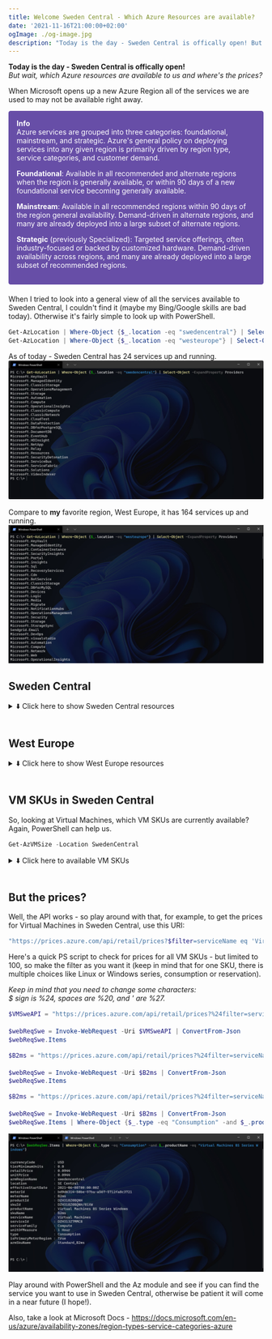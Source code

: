 ```yaml
---
title: Welcome Sweden Central - Which Azure Resources are available?
date: '2021-11-16T21:00:00+02:00'
ogImage: ./og-image.jpg
description: "Today is the day - Sweden Central is offically open! But wait, which Azure resources are available to us and where's the prices?"
---
```

**Today is the day - Sweden Central is offically open!**</br>
*But wait, which Azure resources are available to us and where's the prices?*

When Microsoft opens up a new Azure Region all of the services we are used to may not be available right away.

<div style="padding: 15px; border: 1px solid transparent; border-color: transparent; margin-bottom: 20px; border-radius: 4px; color: #ffffff; background-color: #674ea7; border-color: #674ea7;">
<b>Info</b></br>
Azure services are grouped into three categories: foundational, mainstream, and strategic. Azure's general policy on deploying services into any given region is primarily driven by region type, service categories, and customer demand.

**Foundational**: Available in all recommended and alternate regions when the region is generally available, or within 90 days of a new foundational service becoming generally available.

**Mainstream**: Available in all recommended regions within 90 days of the region general availability. Demand-driven in alternate regions, and many are already deployed into a large subset of alternate regions.

**Strategic** (previously Specialized): Targeted service offerings, often industry-focused or backed by customized hardware. Demand-driven availability across regions, and many are already deployed into a large subset of recommended regions.
</div>


When I tried to look into a general view of all the services available to Sweden Central, I couldn't find it (maybe my Bing/Google skills are bad today). Otherwise it's fairly simple to look up with PowerShell.
``` powershell
Get-AzLocation | Where-Object {$_.location -eq "swedencentral"} | Select-Object -ExpandProperty Providers
Get-AzLocation | Where-Object {$_.location -eq "westeurope"} | Select-Object -ExpandProperty Providers
```

As of today - Sweden Central has 24 services up and running.
![](./azResourcesSwedenCentral.jpg)

Compare to **my** favorite region, West Europe, it has 164 services up and running.
![](./azResourcesWestEU.jpg)

## Sweden Central
<details>
  <summary>⬇️ Click here to show Sweden Central resources</summary>

``` powershell
Microsoft.Automation
Microsoft.ClassicCompute
Microsoft.ClassicNetwork
Microsoft.ClassicStorage
Microsoft.CloudTest
Microsoft.Compute
Microsoft.DataProtection
Microsoft.DBforPostgreSQL
Microsoft.DocumentDB
Microsoft.EventHub
Microsoft.HDInsight
Microsoft.KeyVault
Microsoft.ManagedIdentity
Microsoft.NetApp
Microsoft.OperationalInsights
Microsoft.OperationsManagement
Microsoft.Relay
Microsoft.Resources
Microsoft.SecurityDetonation
Microsoft.ServiceBus
Microsoft.ServiceFabric
Microsoft.Solutions
Microsoft.Storage
Microsoft.VideoIndexer
```
</details>

</br>

## West Europe
<details>
  <summary>⬇️ Click here to show West Europe resources</summary>

``` powershell
84codes.CloudAMQP
Dynatrace.Observability
Microsoft.AAD
microsoft.aadiam
Microsoft.Addons
Microsoft.AnalysisServices
Microsoft.ApiManagement
Microsoft.AppConfiguration
Microsoft.AppPlatform
Microsoft.Attestation
Microsoft.Automanage
Microsoft.Automation
Microsoft.AutonomousDevelopmentPlatform
Microsoft.AVS
Microsoft.AzureArcData
Microsoft.AzureCIS
Microsoft.AzureData
Microsoft.AzureStack
Microsoft.AzureStackHCI
Microsoft.BackupSolutions
Microsoft.BareMetalInfrastructure
Microsoft.Batch
Microsoft.Bing
Microsoft.Blockchain
Microsoft.BotService
Microsoft.Cache
Microsoft.Cdn
Microsoft.Chaos
Microsoft.ClassicCompute
Microsoft.ClassicInfrastructureMigrate
Microsoft.ClassicNetwork
Microsoft.ClassicStorage
Microsoft.CloudTest
Microsoft.CodeSigning
Microsoft.Codespaces
Microsoft.CognitiveServices
Microsoft.Compute
Microsoft.ConfidentialLedger
Microsoft.Confluent
Microsoft.ConnectedVehicle
Microsoft.ConnectedVMwarevSphere
Microsoft.ContainerInstance
Microsoft.ContainerRegistry
Microsoft.ContainerService
Microsoft.CustomProviders
Microsoft.DataBox
Microsoft.DataBoxEdge
Microsoft.Databricks
Microsoft.DataCatalog
Microsoft.DataCollaboration
Microsoft.DataFactory
Microsoft.DataLakeAnalytics
Microsoft.DataLakeStore
Microsoft.DataMigration
Microsoft.DataProtection
Microsoft.DataShare
Microsoft.DBforMariaDB
Microsoft.DBforMySQL
Microsoft.DBforPostgreSQL
Microsoft.DelegatedNetwork
Microsoft.DeploymentManager
Microsoft.DesktopVirtualization
Microsoft.DevAI
Microsoft.Devices
Microsoft.DevOps
Microsoft.DevTestLab
Microsoft.DigitalTwins
Microsoft.DocumentDB
Microsoft.EdgeOrder
Microsoft.Elastic
Microsoft.EnterpriseKnowledgeGraph
Microsoft.EventGrid
Microsoft.EventHub
Microsoft.ExtendedLocation
Microsoft.Fidalgo
Microsoft.FluidRelay
Microsoft.HanaOnAzure
Microsoft.HardwareSecurityModules
Microsoft.HDInsight
Microsoft.HealthBot
Microsoft.HealthcareApis
Microsoft.HybridCompute
Microsoft.HybridConnectivity
Microsoft.HybridContainerService
Microsoft.HybridData
Microsoft.HybridNetwork
Microsoft.ImportExport
microsoft.insights
Microsoft.IoTCentral
Microsoft.IoTSecurity
Microsoft.KeyVault
Microsoft.Kubernetes
Microsoft.KubernetesConfiguration
Microsoft.Kusto
Microsoft.LabServices
Microsoft.Logic
Microsoft.Logz
Microsoft.MachineLearning
Microsoft.MachineLearningServices
Microsoft.Maintenance
Microsoft.ManagedIdentity
Microsoft.Maps
Microsoft.MarketplaceApps
Microsoft.Media
Microsoft.Migrate
Microsoft.MixedReality
Microsoft.MobileNetwork
Microsoft.NetApp
Microsoft.Network
Microsoft.NotificationHubs
Microsoft.OffAzure
Microsoft.OperationalInsights
Microsoft.OperationsManagement
Microsoft.Peering
Microsoft.Portal
Microsoft.PowerBI
Microsoft.PowerBIDedicated
Microsoft.Purview
Microsoft.Quantum
Microsoft.RecommendationsService
Microsoft.RecoveryServices
Microsoft.RedHatOpenShift
Microsoft.Relay
Microsoft.Resources
Microsoft.Scheduler
Microsoft.Scom
Microsoft.ScVmm
Microsoft.Search
Microsoft.Security
Microsoft.SecurityDetonation
Microsoft.SecurityInsights
Microsoft.SerialConsole
Microsoft.ServiceBus
Microsoft.ServiceFabric
Microsoft.ServiceFabricMesh
Microsoft.ServiceLinker
Microsoft.ServicesHub
Microsoft.SignalRService
Microsoft.Singularity
Microsoft.Solutions
Microsoft.Sql
Microsoft.SqlVirtualMachine
Microsoft.Storage
Microsoft.StorageCache
Microsoft.StoragePool
Microsoft.StorageSync
Microsoft.StorSimple
Microsoft.StreamAnalytics
microsoft.support
Microsoft.Synapse
Microsoft.TimeSeriesInsights
Microsoft.VideoIndexer
Microsoft.VirtualMachineImages
microsoft.visualstudio
Microsoft.VMware
Microsoft.VMwareCloudSimple
Microsoft.VSOnline
Microsoft.Web
Microsoft.WindowsESU
RavenHq.Db
Sendgrid.Email
Wandisco.Fusion
```
</details>

</br>

## VM SKUs in Sweden Central
So, looking at Virtual Machines, which VM SKUs are currently available?
Again, PowerShell can help us.
``` powershell
Get-AzVMSize -Location SwedenCentral
```


<details>
  <summary>⬇️ Click here to available VM SKUs</summary>

| Name                   | NumberOfCores | MemoryInMB |
|------------------------|---------------|------------|
| Standard_B1ls          | 1             | 512        |
| Standard_B1ms          | 1             | 2048       |
| Standard_B1s           | 1             | 1024       |
| Standard_B2ms          | 2             | 8192       |
| Standard_B2s           | 2             | 4096       |
| Standard_B4ms          | 4             | 16384      |
| Standard_B8ms          | 8             | 32768      |
| Standard_B12ms         | 12            | 49152      |
| Standard_B16ms         | 16            | 65536      |
| Standard_B20ms         | 20            | 81920      |
| Standard_E2_v4         | 2             | 16384      |
| Standard_E4_v4         | 4             | 32768      |
| Standard_E8_v4         | 8             | 65536      |
| Standard_E16_v4        | 16            | 131072     |
| Standard_E20_v4        | 20            | 163840     |
| Standard_E32_v4        | 32            | 262144     |
| Standard_E48_v4        | 48            | 393216     |
| Standard_E64_v4        | 64            | 516096     |
| Standard_E2d_v4        | 2             | 16384      |
| Standard_E4d_v4        | 4             | 32768      |
| Standard_E8d_v4        | 8             | 65536      |
| Standard_E16d_v4       | 16            | 131072     |
| Standard_E20d_v4       | 20            | 163840     |
| Standard_E32d_v4       | 32            | 262144     |
| Standard_E48d_v4       | 48            | 393216     |
| Standard_E64d_v4       | 64            | 516096     |
| Standard_E2s_v4        | 2             | 16384      |
| Standard_E4-2s_v4      | 4             | 32768      |
| Standard_E4s_v4        | 4             | 32768      |
| Standard_E8-2s_v4      | 8             | 65536      |
| Standard_E8-4s_v4      | 8             | 65536      |
| Standard_E8s_v4        | 8             | 65536      |
| Standard_E16-4s_v4     | 16            | 131072     |
| Standard_E16-8s_v4     | 16            | 131072     |
| Standard_E16s_v4       | 16            | 131072     |
| Standard_E20s_v4       | 20            | 163840     |
| Standard_E32-8s_v4     | 32            | 262144     |
| Standard_E32-16s_v4    | 32            | 262144     |
| Standard_E32s_v4       | 32            | 262144     |
| Standard_E48s_v4       | 48            | 393216     |
| Standard_E64-16s_v4    | 64            | 516096     |
| Standard_E64-32s_v4    | 64            | 516096     |
| Standard_E64s_v4       | 64            | 516096     |
| Standard_E80is_v4      | 80            | 516096     |
| Standard_E2ds_v4       | 2             | 16384      |
| Standard_E4-2ds_v4     | 4             | 32768      |
| Standard_E4ds_v4       | 4             | 32768      |
| Standard_E8-2ds_v4     | 8             | 65536      |
| Standard_E8-4ds_v4     | 8             | 65536      |
| Standard_E8ds_v4       | 8             | 65536      |
| Standard_E16-4ds_v4    | 16            | 131072     |
| Standard_E16-8ds_v4    | 16            | 131072     |
| Standard_E16ds_v4      | 16            | 131072     |
| Standard_E20ds_v4      | 20            | 163840     |
| Standard_E32-8ds_v4    | 32            | 262144     |
| Standard_E32-16ds_v4   | 32            | 262144     |
| Standard_E32ds_v4      | 32            | 262144     |
| Standard_E48ds_v4      | 48            | 393216     |
| Standard_E64-16ds_v4   | 64            | 516096     |
| Standard_E64-32ds_v4   | 64            | 516096     |
| Standard_E64ds_v4      | 64            | 516096     |
| Standard_E80ids_v4     | 80            | 516096     |
| Standard_D2d_v4        | 2             | 8192       |
| Standard_D4d_v4        | 4             | 16384      |
| Standard_D8d_v4        | 8             | 32768      |
| Standard_D16d_v4       | 16            | 65536      |
| Standard_D32d_v4       | 32            | 131072     |
| Standard_D48d_v4       | 48            | 196608     |
| Standard_D64d_v4       | 64            | 262144     |
| Standard_D2_v4         | 2             | 8192       |
| Standard_D4_v4         | 4             | 16384      |
| Standard_D8_v4         | 8             | 32768      |
| Standard_D16_v4        | 16            | 65536      |
| Standard_D32_v4        | 32            | 131072     |
| Standard_D48_v4        | 48            | 196608     |
| Standard_D64_v4        | 64            | 262144     |
| Standard_D2ds_v4       | 2             | 8192       |
| Standard_D4ds_v4       | 4             | 16384      |
| Standard_D8ds_v4       | 8             | 32768      |
| Standard_D16ds_v4      | 16            | 65536      |
| Standard_D32ds_v4      | 32            | 131072     |
| Standard_D48ds_v4      | 48            | 196608     |
| Standard_D64ds_v4      | 64            | 262144     |
| Standard_D2s_v4        | 2             | 8192       |
| Standard_D4s_v4        | 4             | 16384      |
| Standard_D8s_v4        | 8             | 32768      |
| Standard_D16s_v4       | 16            | 65536      |
| Standard_D32s_v4       | 32            | 131072     |
| Standard_D48s_v4       | 48            | 196608     |
| Standard_D64s_v4       | 64            | 262144     |
| Standard_D1_v2         | 1             | 3584       |
| Standard_D2_v2         | 2             | 7168       |
| Standard_D3_v2         | 4             | 14336      |
| Standard_D4_v2         | 8             | 28672      |
| Standard_D5_v2         | 16            | 57344      |
| Standard_D11_v2        | 2             | 14336      |
| Standard_D12_v2        | 4             | 28672      |
| Standard_D13_v2        | 8             | 57344      |
| Standard_D14_v2        | 16            | 114688     |
| Standard_D15_v2        | 20            | 143360     |
| Standard_D2_v2_Promo   | 2             | 7168       |
| Standard_D3_v2_Promo   | 4             | 14336      |
| Standard_D4_v2_Promo   | 8             | 28672      |
| Standard_D5_v2_Promo   | 16            | 57344      |
| Standard_D11_v2_Promo  | 2             | 14336      |
| Standard_D12_v2_Promo  | 4             | 28672      |
| Standard_D13_v2_Promo  | 8             | 57344      |
| Standard_D14_v2_Promo  | 16            | 114688     |
| Standard_F1            | 1             | 2048       |
| Standard_F2            | 2             | 4096       |
| Standard_F4            | 4             | 8192       |
| Standard_F8            | 8             | 16384      |
| Standard_F16           | 16            | 32768      |
| Standard_DS1_v2        | 1             | 3584       |
| Standard_DS2_v2        | 2             | 7168       |
| Standard_DS3_v2        | 4             | 14336      |
| Standard_DS4_v2        | 8             | 28672      |
| Standard_DS5_v2        | 16            | 57344      |
| Standard_DS11-1_v2     | 2             | 14336      |
| Standard_DS11_v2       | 2             | 14336      |
| Standard_DS12-1_v2     | 4             | 28672      |
| Standard_DS12-2_v2     | 4             | 28672      |
| Standard_DS12_v2       | 4             | 28672      |
| Standard_DS13-2_v2     | 8             | 57344      |
| Standard_DS13-4_v2     | 8             | 57344      |
| Standard_DS13_v2       | 8             | 57344      |
| Standard_DS14-4_v2     | 16            | 114688     |
| Standard_DS14-8_v2     | 16            | 114688     |
| Standard_DS14_v2       | 16            | 114688     |
| Standard_DS15_v2       | 20            | 143360     |
| Standard_DS2_v2_Promo  | 2             | 7168       |
| Standard_DS3_v2_Promo  | 4             | 14336      |
| Standard_DS4_v2_Promo  | 8             | 28672      |
| Standard_DS5_v2_Promo  | 16            | 57344      |
| Standard_DS11_v2_Promo | 2             | 14336      |
| Standard_DS12_v2_Promo | 4             | 28672      |
| Standard_DS13_v2_Promo | 8             | 57344      |
| Standard_DS14_v2_Promo | 16            | 114688     |
| Standard_F1s           | 1             | 2048       |
| Standard_F2s           | 2             | 4096       |
| Standard_F4s           | 4             | 8192       |
| Standard_F8s           | 8             | 16384      |
| Standard_F16s          | 16            | 32768      |
| Standard_A1_v2         | 1             | 2048       |
| Standard_A2m_v2        | 2             | 16384      |
| Standard_A2_v2         | 2             | 4096       |
| Standard_A4m_v2        | 4             | 32768      |
| Standard_A4_v2         | 4             | 8192       |
| Standard_A8m_v2        | 8             | 65536      |
| Standard_A8_v2         | 8             | 16384      |
| Standard_D2_v3         | 2             | 8192       |
| Standard_D4_v3         | 4             | 16384      |
| Standard_D8_v3         | 8             | 32768      |
| Standard_D16_v3        | 16            | 65536      |
| Standard_D32_v3        | 32            | 131072     |
| Standard_D48_v3        | 48            | 196608     |
| Standard_D64_v3        | 64            | 262144     |
| Standard_D2s_v3        | 2             | 8192       |
| Standard_D4s_v3        | 4             | 16384      |
| Standard_D8s_v3        | 8             | 32768      |
| Standard_D16s_v3       | 16            | 65536      |
| Standard_D32s_v3       | 32            | 131072     |
| Standard_D48s_v3       | 48            | 196608     |
| Standard_D64s_v3       | 64            | 262144     |
| Standard_E2_v3         | 2             | 16384      |
| Standard_E4_v3         | 4             | 32768      |
| Standard_E8_v3         | 8             | 65536      |
| Standard_E16_v3        | 16            | 131072     |
| Standard_E20_v3        | 20            | 163840     |
| Standard_E32_v3        | 32            | 262144     |
| Standard_E48_v3        | 48            | 393216     |
| Standard_E64_v3        | 64            | 442368     |
| Standard_E2s_v3        | 2             | 16384      |
| Standard_E4-2s_v3      | 4             | 32768      |
| Standard_E4s_v3        | 4             | 32768      |
| Standard_E8-2s_v3      | 8             | 65536      |
| Standard_E8-4s_v3      | 8             | 65536      |
| Standard_E8s_v3        | 8             | 65536      |
| Standard_E16-4s_v3     | 16            | 131072     |
| Standard_E16-8s_v3     | 16            | 131072     |
| Standard_E16s_v3       | 16            | 131072     |
| Standard_E20s_v3       | 20            | 163840     |
| Standard_E32-8s_v3     | 32            | 262144     |
| Standard_E32-16s_v3    | 32            | 262144     |
| Standard_E32s_v3       | 32            | 262144     |
| Standard_E48s_v3       | 48            | 393216     |
| Standard_E64-16s_v3    | 64            | 442368     |
| Standard_E64-32s_v3    | 64            | 442368     |
| Standard_E64s_v3       | 64            | 442368     |
| Standard_F2s_v2        | 2             | 4096       |
| Standard_F4s_v2        | 4             | 8192       |
| Standard_F8s_v2        | 8             | 16384      |
| Standard_F16s_v2       | 16            | 32768      |
| Standard_F32s_v2       | 32            | 65536      |
| Standard_F48s_v2       | 48            | 98304      |
| Standard_F64s_v2       | 64            | 131072     |
| Standard_F72s_v2       | 72            | 147456     |
| Standard_M208ms_v2     | 208           | 5836800    |
| Standard_M208s_v2      | 208           | 2918400    |
| Standard_M416-208s_v2  | 416           | 5836800    |
| Standard_M416s_v2      | 416           | 5836800    |
| Standard_M416-208ms_v2 | 416           | 11673600   |
| Standard_M416ms_v2     | 416           | 11673600   |

</details>

</br>

## But the prices?
Well, the API works - so play around with that, for example, to get the prices for Virtual Machines in Sweden Central, use this URI: 
``` powershell
"https://prices.azure.com/api/retail/prices?$filter=serviceName eq 'Virtual Machines' and armRegionName eq 'swedencentral'"
```

Here's a quick PS script to check for prices for all VM SKUs - but limited to 100, so make the filter as you want it (keep in mind that for one SKU, there is multiple choices like Linux or Windows series, consumption or reservation).

*Keep in mind that you need to change some characters:*</br>
*$ sign is %24, spaces are %20, and ' are %27.*

``` powershell
$VMSweAPI = "https://prices.azure.com/api/retail/prices?%24filter=serviceName%20eq%20%27Virtual Machines%27%20and%20armRegionName%20eq%20%27swedencentral%27"

$webReqSwe = Invoke-WebRequest -Uri $VMSweAPI | ConvertFrom-Json
$webReqSwe.Items
```


``` powershell
$B2ms = "https://prices.azure.com/api/retail/prices?%24filter=serviceName%20eq%20%27Virtual Machines%27%20and%20armRegionName%20eq%20%27swedencentral%27%20and%20armSkuName%20eq%20%27Standard_B2ms%27"

$webReqSwe = Invoke-WebRequest -Uri $B2ms | ConvertFrom-Json
$webReqSwe.Items
```

``` powershell
$B2ms = "https://prices.azure.com/api/retail/prices?%24filter=serviceName%20eq%20%27Virtual Machines%27%20and%20armRegionName%20eq%20%27swedencentral%27%20and%20armSkuName%20eq%20%27Standard_B2ms%27"

$webReqSwe = Invoke-WebRequest -Uri $B2ms | ConvertFrom-Json
$webReqSwe.Items | Where-Object {$_.type -eq "Consumption" -and $_.productName -eq "Virtual Machines BS Series Windows"}
```
![](B2msPrice.jpg)

Play around with PowerShell and the Az module and see if you can find the service you want to use in Sweden Central, otherwise be patient it will come in a near future (I hope!).

Also, take a look at Microsoft Docs - https://docs.microsoft.com/en-us/azure/availability-zones/region-types-service-categories-azure 